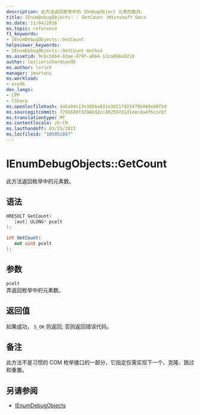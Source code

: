 ```yaml
---
description: 此方法返回枚举中的 IDebugObject 元素的数目。
title: IEnumDebugObjects：： GetCount |Microsoft Docs
ms.date: 11/04/2016
ms.topic: reference
f1_keywords:
- IEnumDebugObjects::GetCount
helpviewer_keywords:
- IEnumDebugObjects::GetCount method
ms.assetid: 9cbc5db4-03ae-479f-a664-13cad66ad210
author: leslierichardson95
ms.author: lerich
manager: jmartens
ms.workload:
- vssdk
dev_langs:
- CPP
- CSharp
ms.openlocfilehash: da5a94c17e3856a831e3d21fd22479b060a58fbd
ms.sourcegitcommit: f2916d8fd296b92cc402597d1d1eecda4f6cccbf
ms.translationtype: MT
ms.contentlocale: zh-CN
ms.lasthandoff: 03/25/2021
ms.locfileid: "105052887"
---
```

# <a name="ienumdebugobjectsgetcount"></a>IEnumDebugObjects::GetCount
此方法返回枚举中的元素数。

## <a name="syntax"></a>语法

```cpp
HRESULT GetCount(
   [out] ULONG* pcelt
);
```

```csharp
int GetCount(
   out uint pcelt
);
```

## <a name="parameters"></a>参数
`pcelt`\
弄返回枚举中的元素数。

## <a name="return-value"></a>返回值
 如果成功， `S_OK` 则返回; 否则返回错误代码。

## <a name="remarks"></a>备注
 此方法不是习惯的 COM 枚举接口的一部分，它指定仅需实现下一个、克隆、跳过和重置。

## <a name="see-also"></a>另请参阅
- [IEnumDebugObjects](../../../extensibility/debugger/reference/ienumdebugobjects.md)

